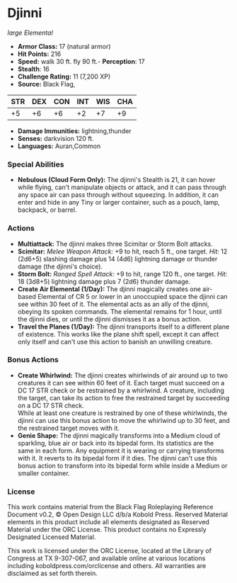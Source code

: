 # Djinni

*large* *Elemental*

- **Armor Class:** 17 (natural armor)
- **Hit Points:** 216 
- **Speed:** walk 30 ft. fly 90 ft.- **Perception**: 17
- **Stealth**: 16
- **Challenge Rating:** 11 (7,200 XP)
- **Source:** Black Flag,

| STR | DEX | CON | INT | WIS | CHA |
| --- | --- | --- | --- | --- | --- |
| +5 | +6 | +6 | +2 | +7 | +9 |

- **Damage Immunities:** lightning,thunder
- **Senses:** darkvision 120 ft.
- **Languages:** Auran,Common

### Special Abilities

- **Nebulous (Cloud Form Only):** The djinni's Stealth is 21, it can hover while flying, can't manipulate objects or attack, and it can pass through any space air can pass through without squeezing. In addition, it can enter and hide in any Tiny or larger container, such as a pouch, lamp, backpack, or barrel.

### Actions

- **Multiattack:** The djinni makes three Scimitar or Storm Bolt attacks.
- **Scimitar:** _Melee Weapon Attack:_ +9 to hit, reach 5 ft., one target. _Hit:_ 12 (2d6+5) slashing damage plus 14 (4d6) lightning damage or thunder damage (the djinni's choice).
- **Storm Bolt:** _Ranged Spell Attack:_ +9 to hit, range 120 ft., one target. _Hit:_ 18 (3d8+5) lightning damage plus 7 (2d6) thunder damage.
- **Create Air Elemental (1/Day):** The djinni magically creates one air-based Elemental of CR 5 or lower in an unoccupied space the djinni can see within 30 feet of it. The elemental acts as an ally of the djinni, obeying its spoken commands. The elemental remains for 1 hour, until the djinni dies, or until the djinni dismisses it as a bonus action.
- **Travel the Planes (1/Day):** The djinni transports itself to a different plane of existence. This works like the plane shift spell, except it can affect only itself and can't use this action to banish an unwilling creature.

### Bonus Actions

- **Create Whirlwind:** The djinni creates whirlwinds of air around up to two creatures it can see within 60 feet of it. Each target must succeed on a DC 17 STR check or be restrained by a whirlwind. A creature, including the target, can take its action to free the restrained target by succeeding on a DC 17 STR check.<br>While at least one creature is restrained by one of these whirlwinds, the djinni can use this bonus action to move the whirlwind up to 30 feet, and the restrained target moves with it.
- **Genie Shape:** The djinni magically transforms into a Medium cloud of sparkling, blue air or back into its bipedal form. Its statistics are the same in each form. Any equipment it is wearing or carrying transforms with it. It reverts to its bipedal form if it dies. The djinni can't use this bonus action to transform into its bipedal form while inside a Medium or smaller container.


### License

This work contains material from the Black Flag Roleplaying Reference Document v0.2, © Open Design LLC d/b/a Kobold Press. Reserved Material elements in this product include all elements designated as Reserved Material under the ORC License. This product contains no Expressly Designated Licensed Material.

This work is licensed under the ORC License, located at the Library of Congress at TX 9-307-067, and available online at various locations including koboldpress.com/orclicense and others. All warranties are disclaimed as set forth therein.
